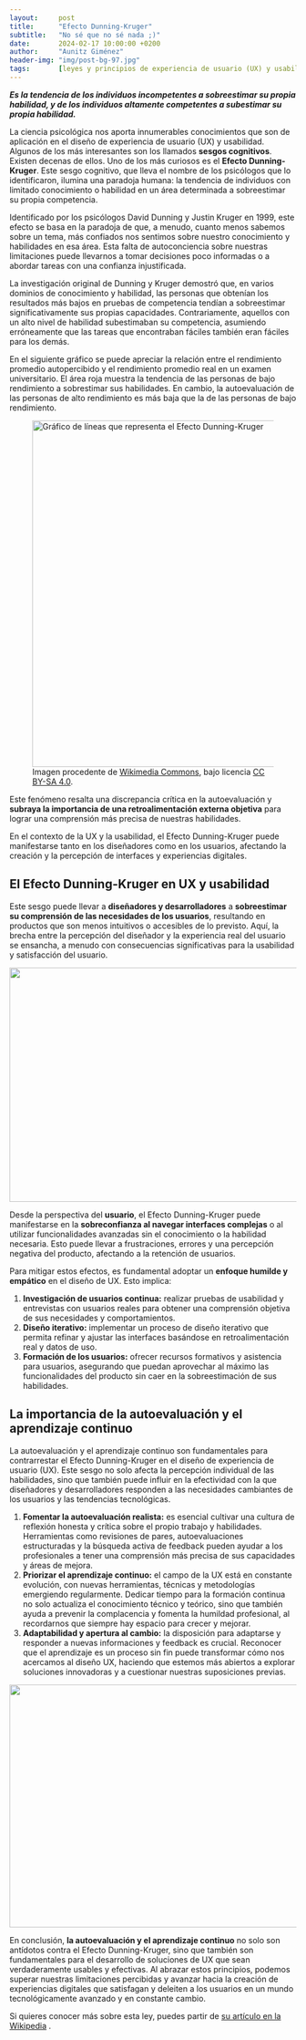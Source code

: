 ```yaml
---
layout:     post
title:      "Efecto Dunning-Kruger"
subtitle:   "No sé que no sé nada ;)"
date:       2024-02-17 10:00:00 +0200
author:     "Aunitz Giménez"
header-img: "img/post-bg-97.jpg"
tags:       [leyes y principios de experiencia de usuario (UX) y usabilidad, sesgos cognitivos]
---
```


<p><strong><em>Es la tendencia de los individuos incompetentes a sobreestimar su propia habilidad, y de los individuos altamente competentes a subestimar su propia habilidad.</em></strong></p>

<p>La ciencia psicológica nos aporta innumerables conocimientos que son de aplicación en el diseño de experiencia de usuario (UX) y usabilidad. Algunos de los más interesantes son los llamados <strong>sesgos cognitivos</strong>. Existen decenas de ellos. Uno de los más curiosos es el <strong>Efecto Dunning-Kruger</strong>. Este sesgo cognitivo, que lleva el nombre de los psicólogos que lo identificaron, ilumina una paradoja humana: la tendencia de individuos con limitado conocimiento o habilidad en un área determinada a sobreestimar su propia competencia.</p>

<p>Identificado por los psicólogos David Dunning y Justin Kruger en 1999, este efecto se basa en la paradoja de que, a menudo, cuanto menos sabemos sobre un tema, más confiados nos sentimos sobre nuestro conocimiento y habilidades en esa área. Esta falta de autoconciencia sobre nuestras limitaciones puede llevarnos a tomar decisiones poco informadas o a abordar tareas con una confianza injustificada.</p>

<p>La investigación original de Dunning y Kruger demostró que, en varios dominios de conocimiento y habilidad, las personas que obtenían los resultados más bajos en pruebas de competencia tendían a sobreestimar significativamente sus propias capacidades. Contrariamente, aquellos con un alto nivel de habilidad subestimaban su competencia, asumiendo erróneamente que las tareas que encontraban fáciles también eran fáciles para los demás.</p>

<p>En el siguiente gráfico se puede apreciar la relación entre el rendimiento promedio autopercibido y el rendimiento promedio real en un examen universitario. El área roja muestra la tendencia de las personas de bajo rendimiento a sobrestimar sus habilidades. En cambio, la autoevaluación de las personas de alto rendimiento es más baja que la de las personas de bajo rendimiento.</p>

<figure>
    <img src="{{ site.baseurl }}/img/efecto-dunning-kruger-01.png" loading="lazy" alt="Gráfico de líneas que representa el Efecto Dunning-Kruger" width="720" height="608">
    <figcaption>Imagen procedente de <a href="https://commons.wikimedia.org/wiki/File:Dunning%E2%80%93Kruger_Effect2.svg" target="_blank" rel="noopener noreferrer">Wikimedia Commons</a>, bajo licencia <a href="https://creativecommons.org/licenses/by-sa/4.0/" target="_blank" rel="noopener noreferrer">CC BY-SA 4.0</a>.</figcaption>
</figure>

<p>Este fenómeno resalta una discrepancia crítica en la autoevaluación y <strong>subraya la importancia de una retroalimentación externa objetiva</strong> para lograr una comprensión más precisa de nuestras habilidades.</p>

<p>En el contexto de la UX y la usabilidad, el Efecto Dunning-Kruger puede manifestarse tanto en los diseñadores como en los usuarios, afectando la creación y la percepción de interfaces y experiencias digitales.</p>

<h2>El Efecto Dunning-Kruger en UX y usabilidad</h2>

<p>Este sesgo puede llevar a <strong>diseñadores y desarrolladores</strong> a <strong>sobreestimar su comprensión de las necesidades de los usuarios</strong>, resultando en productos que son menos intuitivos o accesibles de lo previsto. Aquí, la brecha entre la percepción del diseñador y la experiencia real del usuario se ensancha, a menudo con consecuencias significativas para la usabilidad y satisfacción del usuario.</p>

<p><img src="{{ site.baseurl }}/img/que-es-un-test-con-personas-usuarias-01.jpg" loading="lazy" alt="" width="722" height="411"></p>

<p>Desde la perspectiva del <strong>usuario</strong>, el Efecto Dunning-Kruger puede manifestarse en la <strong>sobreconfianza al navegar interfaces complejas</strong> o al utilizar funcionalidades avanzadas sin el conocimiento o la habilidad necesaria. Esto puede llevar a frustraciones, errores y una percepción negativa del producto, afectando a la retención de usuarios.</p>

<p>Para mitigar estos efectos, es fundamental adoptar un <strong>enfoque humilde y empático</strong> en el diseño de UX. Esto implica:</p>

<ol>
	<li><strong>Investigación de usuarios continua:</strong> realizar pruebas de usabilidad y entrevistas con usuarios reales para obtener una comprensión objetiva de sus necesidades y comportamientos.</li>
	<li><strong>Diseño iterativo:</strong> implementar un proceso de diseño iterativo que permita refinar y ajustar las interfaces basándose en retroalimentación real y datos de uso.</li>
	<li><strong>Formación de los usuarios:</strong> ofrecer recursos formativos y asistencia para usuarios, asegurando que puedan aprovechar al máximo las funcionalidades del producto sin caer en la sobreestimación de sus habilidades.</li>
</ol>

<h2>La importancia de la autoevaluación y el aprendizaje continuo</h2>

<p>La autoevaluación y el aprendizaje continuo son fundamentales para contrarrestar el Efecto Dunning-Kruger en el diseño de experiencia de usuario (UX). Este sesgo no solo afecta la percepción individual de las habilidades, sino que también puede influir en la efectividad con la que diseñadores y desarrolladores responden a las necesidades cambiantes de los usuarios y las tendencias tecnológicas.</p>

<ol>
	<li><strong>Fomentar la autoevaluación realista:</strong> es esencial cultivar una cultura de reflexión honesta y crítica sobre el propio trabajo y habilidades. Herramientas como revisiones de pares, autoevaluaciones estructuradas y la búsqueda activa de feedback pueden ayudar a los profesionales a tener una comprensión más precisa de sus capacidades y áreas de mejora.</li>
	<li><strong>Priorizar el aprendizaje continuo:</strong> el campo de la UX está en constante evolución, con nuevas herramientas, técnicas y metodologías emergiendo regularmente. Dedicar tiempo para la formación continua no solo actualiza el conocimiento técnico y teórico, sino que también ayuda a prevenir la complacencia y fomenta la humildad profesional, al recordarnos que siempre hay espacio para crecer y mejorar.</li>
	<li><strong>Adaptabilidad y apertura al cambio:</strong> la disposición para adaptarse y responder a nuevas informaciones y feedback es crucial. Reconocer que el aprendizaje es un proceso sin fin puede transformar cómo nos acercamos al diseño UX, haciendo que estemos más abiertos a explorar soluciones innovadoras y a cuestionar nuestras suposiciones previas.</li>
</ol>

<p><img src="{{ site.baseurl }}/img/efecto-dunning-kruger-02.jpg" loading="lazy" alt="" width="720" height="426"></p>

<p>En conclusión, <strong>la autoevaluación y el aprendizaje continuo</strong> no solo son antídotos contra el Efecto Dunning-Kruger, sino que también son fundamentales para el desarrollo de soluciones de UX que sean verdaderamente usables y efectivas. Al abrazar estos principios, podemos superar nuestras limitaciones percibidas y avanzar hacia la creación de experiencias digitales que satisfagan y deleiten a los usuarios en un mundo tecnológicamente avanzado y en constante cambio.</p>

<p>Si quieres conocer más sobre esta ley, puedes partir de <a href="https://es.wikipedia.org/wiki/Efecto_Dunning-Kruger" target="_blank" rel="noopener noreferrer">su artículo en la Wikipedia</a> .</p>
